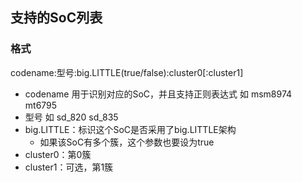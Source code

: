 ## 支持的SoC列表
### 格式
codename:型号:big.LITTLE(true/false):cluster0[:cluster1]
- codename 用于识别对应的SoC，并且支持正则表达式 如 msm8974 mt6795
- 型号 如 sd_820 sd_835
- big.LITTLE：标识这个SoC是否采用了big.LITTLE架构
  - 如果该SoC有多个簇，这个参数也要设为true
- cluster0：第0簇
- cluster1：可选，第1簇

